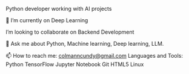 Python developer working with AI projects

🌱 I’m currently on Deep Learning

I’m looking to collaborate on Backend Development

💬 Ask me about Python, Machine learning, Deep learning, LLM.

📫 How to reach me: colmanncundy@gmail.com
Languages and Tools: Python TensorFlow Jupyter Notebook Git HTML5 Linux 


 
